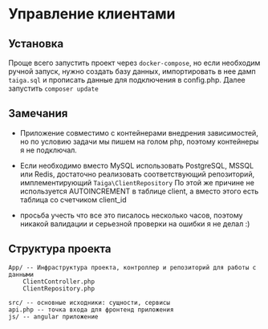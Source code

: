 # Управление клиентами

## Установка

Проще всего запустить проект через `docker-compose`, но если необходим ручной запуск,
нужно создать базу данных, импортировать в нее дамп `taiga.sql` и прописать данные для подключения
в config.php. Далее запустить `composer update` 

## Замечания

* Приложение совместимо с контейнерами внедрения зависимостей, но по условию задачи
мы пишем на голом php, поэтому контейнеры я не подключал.

* Если необходимо вместо MySQL использовать PostgreSQL, MSSQL или Redis, достаточно 
реализовать соответствующий репозиторий, имплементирующий `Taiga\ClientRepository` По этой
же причине не используется AUTOINCREMENT в таблице client, а вместо этого есть таблица со счетчиком client_id

* просьба учесть что все это писалось несколько часов, поэтому никакой валидации и серьезной
проверки на ошибки я не делал :)
 


## Структура проекта

```
App/ -- Инфраструктура проекта, контроллер и репозиторий для работы с данными          
    ClientController.php
    ClientRepository.php

src/ -- основные исходники: сущности, сервисы
api.php -- точка входа для фронтенд приложения
js/ -- angular приложение
```


